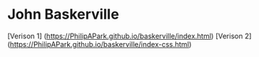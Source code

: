 # John Baskerville


[Verison 1] (https://PhilipAPark.github.io/baskerville/index.html)
[Verison 2] (https://PhilipAPark.github.io/baskerville/index-css.html)
